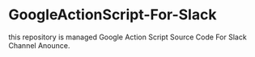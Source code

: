 # GoogleActionScript-For-Slack
this repository is managed Google Action Script Source Code For Slack Channel Anounce.
